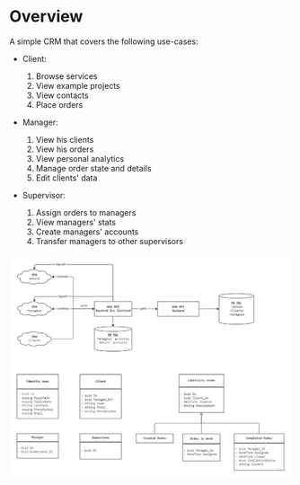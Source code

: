 # Overview
A simple CRM that covers the following use-cases:

- Client:
  1. Browse services
  2. View example projects
  3. View contacts
  4. Place orders

- Manager:
  1. View his clients
  2. View his orders
  3. View personal analytics
  4. Manage order state and details
  5. Edit clients' data

- Supervisor:
  1. Assign orders to managers
  2. View managers' stats
  3. Create managers' accounts
  4. Transfer managers to other supervisors

![Architecture](https://github.com/daniil-saraev/crm-project/blob/main/Architecture.jpg)

